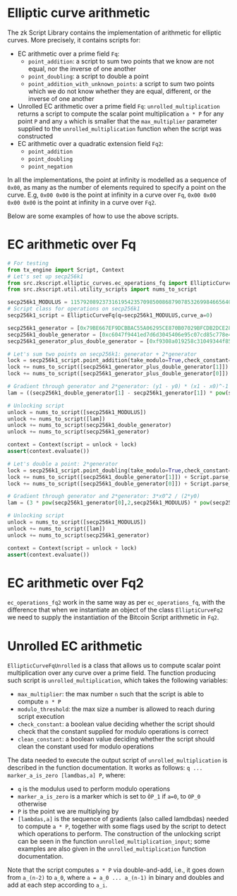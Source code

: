 # Elliptic curve arithmetic

The zk Script Library contains the implementation of arithmetic for elliptic curves. More precisely, it contains scripts for:
- EC arithmetic over a prime field `Fq`:
    - `point_addition`: a script to sum two points that we know are not equal, nor the inverse of one another
    - `point_doubling`: a script to double a point
    - `point_addition_with_unknown_points`: a script to sum two points which we do not know whether they are equal, different, or the inverse of one another
- Unrolled EC arithmetic over a prime field `Fq`: `unrolled_multiplication` returns a script to compute the scalar point multiplication `a * P` for any point `P` and any `a` which is smaller that the `max_multiplier` parameter supplied to the `unrolled_multiplication` function when the script was constructed
- EC arithmetic over a quadratic extension field `Fq2`:
    - `point_addition`
    - `point_doubling`
    - `point_negation`

 In all the implementations, the point at infinity is modelled as a sequence of `0x00`, as many as the number of elements required to specify a point on the curve. E.g, `0x00 0x00` is the point at infinity in a curve over `Fq`, `0x00 0x00 0x00 0x00` is the point at infinity in a curve over `Fq2`.

 Below are some examples of how to use the above scripts.

 # EC arithmetic over Fq

 ```python
# For testing
from tx_engine import Script, Context
# Let's set up secp256k1
from src.zkscript.elliptic_curves.ec_operations_fq import EllipticCurveFq
from src.zkscript.util.utility_scripts import nums_to_script

secp256k1_MODULUS = 115792089237316195423570985008687907853269984665640564039457584007908834671663
# Script class for operations on secp256k1
secp256k1_script = EllipticCurveFq(q=secp256k1_MODULUS,curve_a=0)

secp256k1_generator = [0x79BE667EF9DCBBAC55A06295CE870B07029BFCDB2DCE28D959F2815B16F81798, 0x483ada7726a3c4655da4fbfc0e1108a8fd17b448a68554199c47d08ffb10d4b8]
secp256k1_double_generator = [0xc6047f9441ed7d6d3045406e95c07cd85c778e4b8cef3ca7abac09b95c709ee5,0x1ae168fea63dc339a3c58419466ceaeef7f632653266d0e1236431a950cfe52a]
secp256k1_generator_plus_double_generator = [0xf9308a019258c31049344f85f89d5229b531c845836f99b08601f113bce036f9, 0x388f7b0f632de8140fe337e62a37f3566500a99934c2231b6cb9fd7584b8e672]

# Let's sum two points on secp256k1: generator + 2*generator
lock = secp256k1_script.point_addition(take_modulo=True,check_constant=True,clean_constant=True)
lock += nums_to_script([secp256k1_generator_plus_double_generator[1]]) + Script.parse_string('OP_EQUALVERIFY')
lock += nums_to_script([secp256k1_generator_plus_double_generator[0]]) + Script.parse_string('OP_EQUAL')

# Gradient through generator and 2*generator: (y1 - y0) * (x1 - x0)^-1
lam = ((secp256k1_double_generator[1] - secp256k1_generator[1]) * pow(secp256k1_double_generator[0] - secp256k1_generator[0],-1,secp256k1_MODULUS)) % secp256k1_MODULUS

# Unlocking script
unlock = nums_to_script([secp256k1_MODULUS])
unlock += nums_to_script([lam])
unlock += nums_to_script(secp256k1_double_generator)
unlock += nums_to_script(secp256k1_generator)

context = Context(script = unlock + lock)
assert(context.evaluate())

# Let's double a point: 2*generator
lock = secp256k1_script.point_doubling(take_modulo=True,check_constant=True,clean_constant=True)
lock += nums_to_script([secp256k1_double_generator[1]]) + Script.parse_string('OP_EQUALVERIFY')
lock += nums_to_script([secp256k1_double_generator[0]]) + Script.parse_string('OP_EQUAL')

# Gradient through generator and 2*generator: 3*x0^2 / (2*y0)
lam = (3 * pow(secp256k1_generator[0],2,secp256k1_MODULUS) * pow(secp256k1_generator[1] * 2, -1, secp256k1_MODULUS)) % secp256k1_MODULUS

# Unlocking script
unlock = nums_to_script([secp256k1_MODULUS])
unlock += nums_to_script([lam])
unlock += nums_to_script(secp256k1_generator)

context = Context(script = unlock + lock)
assert(context.evaluate())
```

# EC arithmetic over Fq2

`ec_operations_fq2` work in the same way as per `ec_operations_fq`, with the difference that when we instantiate an object of the class `ElliptiCurveFq2` we need to supply the instantiation of the Bitcoin Script arithmetic in `Fq2`.

# Unrolled EC arithmetic

`EllipticCurveFqUnrolled` is a class that allows us to compute scalar point multiplication over any curve over a prime field. The function producing such script is `unrolled_multiplication`, which takes the following variables:
- `max_multiplier`: the max number `n` such that the script is able to compute `n * P`
- `modulo_threshold`: the max size a number is allowed to reach during script execution
- `check_constant`: a boolean value deciding whether the script should check that the constant supplied for modulo operations is correct
- `clean_constant`: a boolean value deciding whether the script should clean the constant used for modulo operations

The data needed to execute the output script of `unrolled_multiplication` is described in the function documentation. It works as follows: `q ... marker_a_is_zero [lamdbas,a] P`, where:
- `q` is the modulus used to perform modulo operations
- `marker_a_is_zero` is a marker which is set to `ÒP_1` if `a=0`, to `OP_0` otherwise
- `P` is the point we are multiplying by
- `[lambdas,a]` is the sequence of gradients (also called lamdbdas) needed to compute `a * P`, together with some flags used by the script to detect which operations to perform. The construction of the unlocking script can be seen in the function `unrolled_multiplication_input`; some examples are also given in the `unrolled_multiplication` function documentation.

Note that the script computes `a * P` via double-and-add, i.e., it goes down from `a_(n-2)` to `a_0`, where `a = a_0 ... a_(n-1)` in binary and doubles and add at each step according to `a_i`. 